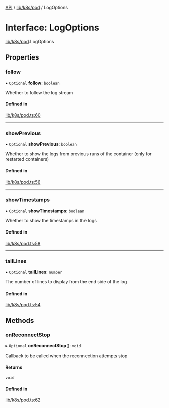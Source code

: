 [API](../API.md) / [lib/k8s/pod](../modules/lib_k8s_pod.md) / LogOptions

# Interface: LogOptions

[lib/k8s/pod](../modules/lib_k8s_pod.md).LogOptions

## Properties

### follow

• `Optional` **follow**: `boolean`

Whether to follow the log stream

#### Defined in

[lib/k8s/pod.ts:60](https://github.com/headlamp-k8s/headlamp/blob/072d2509b/frontend/src/lib/k8s/pod.ts#L60)

___

### showPrevious

• `Optional` **showPrevious**: `boolean`

Whether to show the logs from previous runs of the container (only for restarted containers)

#### Defined in

[lib/k8s/pod.ts:56](https://github.com/headlamp-k8s/headlamp/blob/072d2509b/frontend/src/lib/k8s/pod.ts#L56)

___

### showTimestamps

• `Optional` **showTimestamps**: `boolean`

Whether to show the timestamps in the logs

#### Defined in

[lib/k8s/pod.ts:58](https://github.com/headlamp-k8s/headlamp/blob/072d2509b/frontend/src/lib/k8s/pod.ts#L58)

___

### tailLines

• `Optional` **tailLines**: `number`

The number of lines to display from the end side of the log

#### Defined in

[lib/k8s/pod.ts:54](https://github.com/headlamp-k8s/headlamp/blob/072d2509b/frontend/src/lib/k8s/pod.ts#L54)

## Methods

### onReconnectStop

▸ `Optional` **onReconnectStop**(): `void`

Callback to be called when the reconnection attempts stop

#### Returns

`void`

#### Defined in

[lib/k8s/pod.ts:62](https://github.com/headlamp-k8s/headlamp/blob/072d2509b/frontend/src/lib/k8s/pod.ts#L62)
